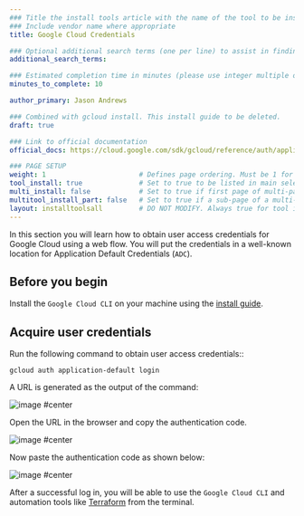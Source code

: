 ```yaml
---
### Title the install tools article with the name of the tool to be installed
### Include vendor name where appropriate
title: Google Cloud Credentials

### Optional additional search terms (one per line) to assist in finding the article
additional_search_terms:

### Estimated completion time in minutes (please use integer multiple of 5)
minutes_to_complete: 10

author_primary: Jason Andrews

### Combined with gcloud install. This install guide to be deleted.
draft: true

### Link to official documentation
official_docs: https://cloud.google.com/sdk/gcloud/reference/auth/application-default/login

### PAGE SETUP
weight: 1                       # Defines page ordering. Must be 1 for first (or only) page.
tool_install: true              # Set to true to be listed in main selection page, else false
multi_install: false            # Set to true if first page of multi-page article, else false
multitool_install_part: false   # Set to true if a sub-page of a multi-page article, else false
layout: installtoolsall         # DO NOT MODIFY. Always true for tool install articles
---
```


In this section you will learn how to obtain user access credentials for Google Cloud using a web flow. You will put the credentials in a well-known location for Application Default Credentials (`ADC`).

## Before you begin

Install the `Google Cloud CLI` on your machine using the [install guide](/install-guides/gcloud/).

## Acquire user credentials

Run the following command to obtain user access credentials::
```console
gcloud auth application-default login
```

A URL is generated as the output of the command:

![image #center](https://user-images.githubusercontent.com/67620689/204504640-c49c0b0d-6a59-4915-ac3a-f03614783d98.PNG)

Open the URL in the browser and copy the authentication code.

![image #center](https://user-images.githubusercontent.com/67620689/204244780-6c0542ab-4240-4be3-8272-fb1e6e38ec08.PNG)

Now paste the authentication code as shown below:

![image #center](https://user-images.githubusercontent.com/67620689/204242841-58e30570-1f88-4755-b3d2-32d7052a9b5d.PNG)

After a successful log in, you will be able to use the `Google Cloud CLI` and automation tools like [Terraform](../terraform) from the terminal.

